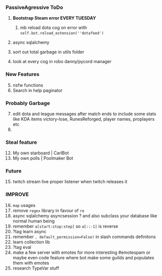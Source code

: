 ### PassiveAgressive ToDo
1. **Bootstrap Steam error EVERY TUESDAY**
   1. mb reload dota cog on error with `self.bot.reload_extension(''dotafeed')`

6. async sqlalchemy
7. sort out total garbage in utils folder
9. look at every cog in robo danny/pycord manager

### New Features
5. nsfw functions
6. Search in help paginator

### Probably Garbage
7. edit dota and league messages after match ends to include some stats like KDA items victory-lose, RunesReforged, player names, proplayers etc
8. 
### Steal feature
12. My own starboard | CarlBot 
13. My own polls | Poolmaker Bot


### Future
15. twitch stream live proper listener when twitch releases it

### IMPROVE
16. `map` usages
17. remove `regex` library in favour of `re`
18. async sqlalchemy asyncsession ? and also subclass your database like normal human being
19. remember `a[start:stop:step]` so `a[::-1]` is reverse
20. ?tag learn async
21. remember `, default_permission=False)` in slash commands definitons
22. learn collection lib
23. ?tag eval
24. make a few server with emotes for more interesting #emotespam or maybe even code feature where bot make some guilds and populates them with emotes
26. research TypeVar stuff